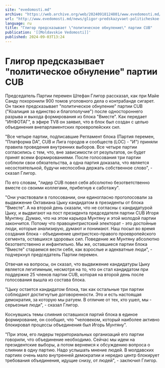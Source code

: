 ```yaml
---
site: "evedomosti.md"
archive: "https://web.archive.org/web/20240918124801/www.evedomosti.md/news/gligor-predskazyvaet-politicheskoe-obnulenie-partii-cub"
url: "http://www.evedomosti.md/news/gligor-predskazyvaet-politicheskoe-obnulenie-partii-cub"
language: ru
title: "Глигор предсказывает \"политическое обнуление\" партии CUB"
publication: '[[Moldavskie Vedomosti]]'
published: 2024-09-03T13:24
---
```


# Глигор предсказывает "политическое обнуление" партии CUB

Председатель Партии перемен Штефан Глигор рассказал, как при Майе Санду похоронили 900 томов уголовного дела о контрабанде сигарет. Он также предсказывает "политическое обнуление" партии CUB ("Коалиция за единство и благополучие") после одностороннего разрыва и выхода формирования из блока "Вместе". Как передает "ИНФОТАГ", в эфире TV8 он заявил, что в блок был создан с целью объединения внепарламентских проевропейских сил.

"Все четыре партии, подписавшие Регламент блока (Партия перемен, "Платформа DA", CUB и Лига городов и сообществ (LOC) - "И") приняли правила проведения внутренних выборов. Все четыре партии согласились с тем, что, вне зависимости от результатов, он будет принят всеми формированиями. После голосования три партии соблюли свои обязательства, а одна партия доказала, что является несостоятельной, будучи неспособна держать собственное слово", - сказал Глигор.

По его словам, "лидер CUB повел себя абсолютно безответственно вместе со своими коллегами, прибегнув к саботажу".

"Они участвовали в голосовании, они единогласно проголосовали за выдвижение Октавиана Цыку кандидатом в президенты от блока "Вместе". А на второй день сказали, что не согласны с кандидатурой Цыку, и выдвигают на пост президента председателя партии CUB Игоря Мунтяну. Думаю, что на этом карьера Мунтяну и этой молодой партии закончится. Потому что правоцентристский электорат - это достойные люди, которые анализирую, думают и понимают. Наш посыл во время создания блока - объединение центристско-правого проевропейского сегмента, оставшихся здоровых сил. Поведение же Мунтяну абсолютно безответственно и инфантильно. Мы же, оставшиеся партии блока "Вместе" стараемся вести себя, как взрослые и адекватные люди", - подчеркнул председатель Партии перемен.

Отвечая на вопросы, он сказал, что выдвижение кандидатуры Цыку является легитимным, несмотря на то, что он стал кандидатом при поддержке 25 членов партии CUB, которая на второй день после голосования вышла из состава блока.

"Цыку остается кандидатом блока, так как остальные три партии соблюдают достигнутые договоренности. Это и есть настоящая демократия, за которую мы ратуем. В отличие от тех, кто ушел, мы - серьезные люди", - сказал Глигор.

Коснувшись темы слияния оставшихся партий блока в единое формирование, он сообщил, что "человеком, который наиболее активно блокировал процессы объединения был Игорь Мунтяну".

"При этом, его лидеры территориальных организаций его партии говорили, что объединение необходимо. Сейчас мы идем на президентские выборы, а потом вернемся к обсуждению вопроса о слиянии в одну партию. Надо услышать мнение людей. В молдавских партиях очень мало внутренней демократии и нередко центр блокирует требования объединения, идущие снизу, от людей", - заключил Глигор.